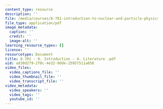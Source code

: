 ```yaml
---
content_type: resource
description: ''
file: /media/courses/8-701-introduction-to-nuclear-and-particle-physics-fall-2020/8701-0-introduction-4-literature.pdf
file_type: application/pdf
image_metadata:
  caption: ''
  credit: ''
  image-alt: ''
learning_resource_types: []
license: ''
resourcetype: Document
title: 8.701 - 0. Introduction - 4. Literature .pdf
uid: ad30d279-2f0c-4e32-9dde-25957511a058
video_files:
  video_captions_file: ''
  video_thumbnail_file: ''
  video_transcript_file: ''
video_metadata:
  video_speakers: ''
  video_tags: ''
  youtube_id: ''
---
```

